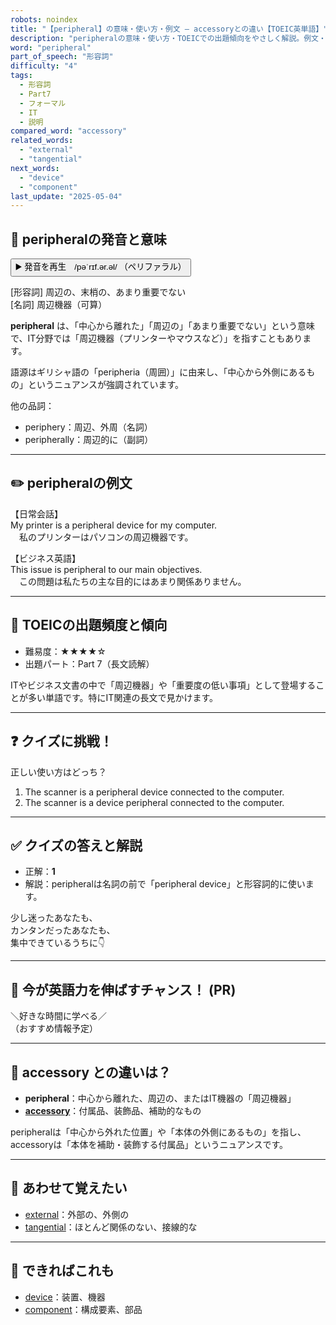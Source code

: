 ```yaml
---
robots: noindex
title: "【peripheral】の意味・使い方・例文 ― accessoryとの違い【TOEIC英単語】"
description: "peripheralの意味・使い方・TOEICでの出題傾向をやさしく解説。例文・クイズ付きでaccessoryとの違いもわかりやすく学べます。"
word: "peripheral"
part_of_speech: "形容詞"
difficulty: "4"
tags:
  - 形容詞
  - Part7
  - フォーマル
  - IT
  - 説明
compared_word: "accessory"
related_words:
  - "external"
  - "tangential"
next_words:
  - "device"
  - "component"
last_update: "2025-05-04"
---
```


## 🔰 peripheralの発音と意味

<button class="play-audio" onclick="playTTS('peripheral')">
  <span class="play-audio-main">
    ▶️ 発音を再生　/pəˈrɪf.ər.əl/
  </span>
  <span class="play-audio-sub">
    （ペリファラル）
  </span>
</button>

[形容詞] 周辺の、末梢の、あまり重要でない  
[名詞] 周辺機器（可算）

**peripheral** は、「中心から離れた」「周辺の」「あまり重要でない」という意味で、IT分野では「周辺機器（プリンターやマウスなど）」を指すこともあります。

語源はギリシャ語の「peripheria（周囲）」に由来し、「中心から外側にあるもの」というニュアンスが強調されています。

他の品詞：  
- periphery：周辺、外周（名詞）
- peripherally：周辺的に（副詞）

---

## ✏️ peripheralの例文

【日常会話】  
My printer is a peripheral device for my computer.  
　私のプリンターはパソコンの周辺機器です。

【ビジネス英語】  
This issue is peripheral to our main objectives.  
　この問題は私たちの主な目的にはあまり関係ありません。

---

## 🎯 TOEICの出題頻度と傾向

- 難易度：★★★★☆
- 出題パート：Part 7（長文読解）

ITやビジネス文書の中で「周辺機器」や「重要度の低い事項」として登場することが多い単語です。特にIT関連の長文で見かけます。

---

## ❓ クイズに挑戦！

正しい使い方はどっち？

1. The scanner is a peripheral device connected to the computer.  
2. The scanner is a device peripheral connected to the computer.

---

## ✅ クイズの答えと解説

- 正解：**1**
- 解説：peripheralは名詞の前で「peripheral device」と形容詞的に使います。

少し迷ったあなたも、  
カンタンだったあなたも、  
集中できているうちに👇️

---

## 🚀 今が英語力を伸ばすチャンス！ (PR)

<div class="info-center">
＼好きな時間に学べる／<br>  
（おすすめ情報予定）
</div>

---

## 🤔  accessory との違いは？

- **peripheral**：中心から離れた、周辺の、またはIT機器の「周辺機器」
- **[accessory](/word/accessory)**：付属品、装飾品、補助的なもの

peripheralは「中心から外れた位置」や「本体の外側にあるもの」を指し、accessoryは「本体を補助・装飾する付属品」というニュアンスです。

---

## 🧩 あわせて覚えたい

- [external](/word/external)：外部の、外側の
- [tangential](/word/tangential)：ほとんど関係のない、接線的な

---

## 📖 できればこれも

- [device](/word/device)：装置、機器
- [component](/word/component)：構成要素、部品

<!-- cvid: aid38_bid36 -->
